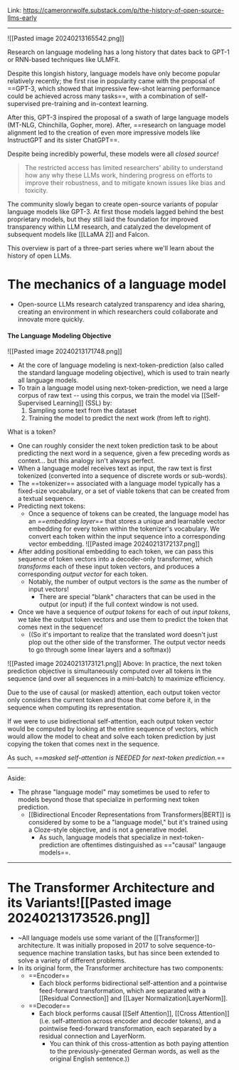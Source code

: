 Link: https://cameronrwolfe.substack.com/p/the-history-of-open-source-llms-early

-----
![[Pasted image 20240213165542.png]]

Research on language modeling has a long history that dates back to GPT-1 or RNN-based techniques like ULMFit.

Despite this longish history, language models have only become popular relatively recently; the first rise in popularity came with the proposal of ==GPT-3, which showed that impressive few-shot learning performance could be achieved across many tasks==, with a combination of self-supervised pre-training and in-context learning.

After this, GPT-3 inspired the proposal of a swath of large language models (MT-NLG, Chinchilla, Gopher, more). After, ==research on language model alignment led to the creation of even more impressive models like InstructGPT and its sister ChatGPT==.

Despite being incredibly powerful, these models were all *closed source!*

> The restricted access has limited researchers' ability to understand how any why these LLMs work, hindering progress on efforts to improve their robustness, and to mitigate known issues like bias and toxicity.

The community slowly began to create open-source variants of popular language models like GPT-3. At first those models lagged behind the best proprietary models, but they still laid the foundation for improved transparency within LLM research, and catalyzed the development of subsequent models like [[LLaMA 2]] and Falcon.

This overview is part of a three-part series where we'll learn about the history of open LLMs.


# The mechanics of a language model
- Open-source LLMs research catalyzed transparency and idea sharing, creating an environment in which researchers could collaborate and innovate more quickly.

#### The Language Modeling Objective
![[Pasted image 20240213171748.png]]
- At the core of language modeling is next-token-prediction (also called the standard language modeling objective), which is used to train nearly all language models.
- To train a language model using next-token-prediction, we need a large corpus of raw text -- using this corpus, we train the model via [[Self-Supervised Learning]] (SSL) by:
	1. Sampling some text from the dataset
	2. Training the model to predict the next work (from left to right).

What is a token?
- One can roughly consider the next token prediction task to be about predicting the next word in a sequence, given a few preceding words as context... but this analogy isn't always perfect.
- When a language model receives text as input, the raw text is first tokenized (converted into a sequence of discrete words or sub-words).
- The ==tokenizer== associated with a language model typically has a fixed-size vocabulary, or a set of viable tokens that can be created from a textual sequence.
- Predicting next tokens:
	- Once a sequence of tokens can be created, the language model has an *==embedding layer==* that stores a unique and learnable vector embedding for every token within the tokenizer's vocabulary. We convert each token within the input sequence into a corresponding vector embedding.
![[Pasted image 20240213172137.png]]
- After adding positional embedding to each token, we can pass this sequence of token vectors into a decoder-only transformer, which *transforms* each of these input token vectors, and produces a corresponding *output vector* for each token.
	- Notably, the number of output vectors is the *same* as the number of input vectors! 
		- There are special "blank" characters that can be used in the output (or input) if the full context window is not used.
- Once we have a sequence of *output tokens* for each of out *input tokens*, we take the output token vectors and use them to predict the token that comes next in the sequence!
	- ((So it's important to realize that the translated word doesn't just plop out the other side of the transformer. The output vector needs to go through some linear layers and a softmax))

![[Pasted image 20240213173121.png]]
Above: In practice, the next token prediction objective is simultaneously computed over all tokens in the sequence (and over all sequences in a mini-batch) to maximize efficiency.

Due to the use of causal (or masked) attention, each output token vector only considers the current token and those that come before it, in the sequence when computing its representation.

If we were to use bidirectional self-attention, each output token vector would be computed by looking at the entire sequence of vectors, which would allow the model to cheat and solve each token prediction by just copying the token that comes next in the sequence.

As such, ==*masked self-attention is NEEDED for next-token prediction.*==

----
Aside:
- The phrase "language model" may sometimes be used to refer to models beyond those that specialize in performing next token prediction.
	- [[Bidirectional Encoder Representations from Transformers|BERT]] is considered by some to be a "language model," but it's trained using a Cloze-style objective, and is not a generative model.
		- As such, language models that specialize in next-token-prediction are oftentimes distinguished as =="causal" langauge models==.
-----

# The Transformer Architecture and its Variants![[Pasted image 20240213173526.png]]
- ~All language models use some variant of the [[Transformer]] architecture. It was initially proposed in 2017 to solve sequence-to-sequence machine translation tasks, but has since been extended to solve a variety of different problems.
- In its original form, the Transformer architecture has two components:
	- ==Encoder==
		- Each block performs bidirectional self-attention and a pointwise feed-forward transformation, which are separated with a [[Residual Connection]] and [[Layer Normalization|LayerNorm]].
	- ==Decoder==
		- Each block performs causal [[Self Attention]], [[Cross Attention]] (i.e. self-attention across encoder and decoder tokens), and a pointwise feed-forward transformation, each separated by a residual connection and LayerNorm.
			- You can think of this cross-attention as both paying attention to the previously-generated German words, as well as the original English sentence.))













